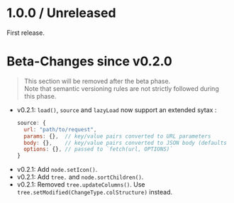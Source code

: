 # 1.0.0 / Unreleased

First release.

# Beta-Changes since v0.2.0

> This section will be removed after the beta phase. <br>
> Note that semantic versioning rules are not strictly followed during this phase.

- v0.2.1: `load()`, `source` and `lazyLoad` now support an extended sytax :
  ```js
  source: {
    url: "path/to/request",
    params: {},  // key/value pairs converted to URL parameters
    body: {},    // key/value pairs converted to JSON body (defaults to method POST)
    options: {}, // passed to `fetch(url, OPTIONS)`
  }
  ```
- v0.2.1: Add  `node.setIcon()`.
- v0.2.1: Add  `tree.` and `node.sortChildren()`.
- v0.2.1: Removed `tree.updateColumns()`. Use `tree.setModified(ChangeType.colStructure)` instead.
